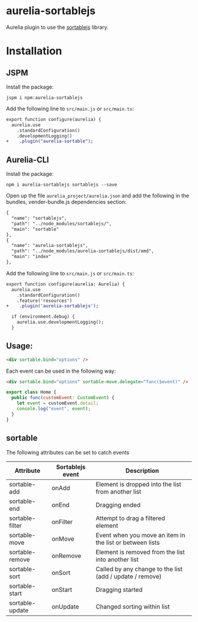 # aurelia-sortablejs

Aurelia plugin to use the [sortablejs](https://github.com/rubaxa/Sortable) library.

# Installation

## JSPM
Install the package:
```
jspm i npm:aurelia-sortablejs
```

Add the following line to ```src/main.js``` or ```src/main.ts```:
```diff
export function configure(aurelia) {
  aurelia.use
    .standardConfiguration()
    .developmentLogging()
+    .plugin("aurelia-sortable");
```
## Aurelia-CLI
Install the package:
```
npm i aurelia-sortablejs sortablejs --save
```

Open up the file ```aurelia_project/aurelia.json``` and add the following in the bundles, vender-bundle.js dependencies section:
```diff
{
  "name": "sortablejs",
  "path": "../node_modules/sortablejs/",
  "main": "sortable"
},
{
  "name": "aurelia-sortablejs",
  "path": "../node_modules/aurelia-sortablejs/dist/amd",
  "main": "index"
},
```
Add the following line to ```src/main.js``` or ```src/main.ts```:
```diff
export function configure(aurelia: Aurelia) {
  aurelia.use
    .standardConfiguration()
    .feature('resources')
+    .plugin('aurelia-sortablejs');

  if (environment.debug) {
    aurelia.use.developmentLogging();
  }
```
## Usage:
```html
<div sortable.bind="options" />
```

Each event can be used in the following way:

```html
<div sortable.bind="options" sortable-move.delegate="func($event)" />
```

```javascript
export class Home {
  public func(customEvent: CustomEvent) {
    let event = customEvent.detail;
    console.log("event", event);
  }
}
```

## sortable
The following attributes can be set to catch events

| Attribute        | Sortablejs event | Description 
| ---------------- | ---------------- | --------------
| sortable-add     | onAdd            | Element is dropped into the list from another list
| sortable-end     | onEnd            | Dragging ended 
| sortable-filter  | onFilter         | Attempt to drag a filtered element
| sortable-move    | onMove           | Event when you move an item in the list or between lists 
| sortable-remove  | onRemove         | Element is removed from the list into another list 
| sortable-sort    | onSort           | Called by any change to the list (add / update / remove) 
| sortable-start   | onStart          | Dragging started 
| sortable-update  | onUpdate         | Changed sorting within list
